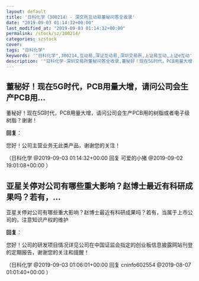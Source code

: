 ```yaml
---
layout: default
title: '日科化学（300214）- 深交所互动易董秘问答全收录'
date: "2019-09-03 01:14:32+00:00"
last_modified_at: "2019-09-03 01:14:32+00:00"
permalink: /stock/sz/300214/
categories: szstock
cover: 
tags: "日科化学"
keywords: '"日科化学",300214,互动易,深证互动易,深圳交易所,上证易互动,上证e互动'
description: '"日科化学-深圳交易所董秘问答全收录,董秘好！现在5G时代，PCB用量大增，请问公司会生产PCB用的树脂或者电子级树脂？谢谢！"'
---
```


## 董秘好！现在5G时代，PCB用量大增，请问公司会生产PCB用...

董秘好！现在5G时代，PCB用量大增，请问公司会生产PCB用的树脂或者电子级树脂？谢谢！

**回复**：

您好！公司主营业务无此类产品，谢谢您的关注！ 

（日科化学  @2019-09-03 01:14:32+00:00 回复 可爱的小猪  @2019-09-02 19:01:08+00:00 ）

## 亚星关停对公司有哪些重大影响？赵博士最近有科研成果吗？若有，...

亚星关停对公司有哪些重大影响？赵博士最近有科研成果吗？若有，当属于上市公司的，注意知识产权的维护

**回复**：

您好！公司的研发项目情况详见公司在中国证监会指定的创业板信息披露网站刊登的定期报告，谢谢您的关注和提醒！ 

（日科化学  @2019-09-03 01:06:01+00:00 回复 cninfo602554  @2019-08-07 01:01:40+00:00 ）

